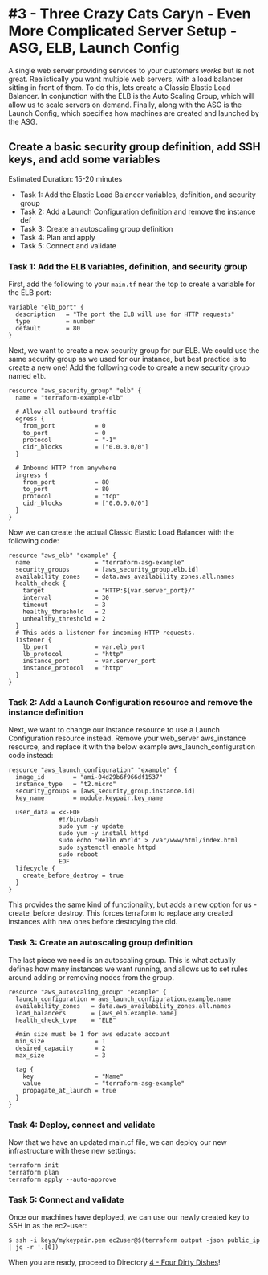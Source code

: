 # #3 - Three Crazy Cats Caryn - Even More Complicated Server Setup - ASG, ELB, Launch Config

A single web server providing services to your customers *works* but is not great.  Realistically you want multiple web servers, with a load balancer sitting in front of them.  To do this, lets create a Classic Elastic Load Balancer.  In conjunction with the ELB is the Auto Scaling Group, which will allow us to scale servers on demand.  Finally, along with the ASG is the Launch Config, which specifies how machines are created and launched by the ASG.

## Create a basic security group definition, add SSH keys, and add some variables

Estimated Duration: 15-20 minutes

- Task 1: Add the Elastic Load Balancer variables, definition, and security group
- Task 2: Add a Launch Configuration definition and remove the instance def
- Task 3: Create an autoscaling group definition
- Task 4: Plan and apply
- Task 5: Connect and validate

### Task 1: Add the ELB variables, definition, and security group

First, add the following to your `main.tf` near the top to create a variable for the ELB port:
```hcl
variable "elb_port" {
  description   = "The port the ELB will use for HTTP requests"
  type          = number
  default       = 80
}
```

Next, we want to create a new security group for our ELB.  We could use the same security group as we used for our instance, but best practice is to create a new one!  Add the following code to create a new security group named `elb`.
```hcl
resource "aws_security_group" "elb" {
  name = "terraform-example-elb"

  # Allow all outbound traffic
  egress {
    from_port           = 0
    to_port             = 0
    protocol            = "-1"
    cidr_blocks         = ["0.0.0.0/0"]
  }

  # Inbound HTTP from anywhere
  ingress {
    from_port           = 80
    to_port             = 80
    protocol            = "tcp"
    cidr_blocks         = ["0.0.0.0/0"]
  }
}
```

Now we can create the actual Classic Elastic Load Balancer with the following code:
```hcl
resource "aws_elb" "example" {
  name                  = "terraform-asg-example"
  security_groups       = [aws_security_group.elb.id]
  availability_zones    = data.aws_availability_zones.all.names
  health_check {
    target              = "HTTP:${var.server_port}/"
    interval            = 30
    timeout             = 3
    healthy_threshold   = 2
    unhealthy_threshold = 2
  }
  # This adds a listener for incoming HTTP requests.
  listener {
    lb_port             = var.elb_port
    lb_protocol         = "http"
    instance_port       = var.server_port
    instance_protocol   = "http"
  }
}
```

### Task 2: Add a Launch Configuration resource and remove the instance definition
Next, we want to change our instance resource to use a Launch Configuration resource instead.  Remove your web_server aws_instance resource, and replace it with the below example aws_launch_configuration code instead:
```hcl
resource "aws_launch_configuration" "example" {
  image_id        = "ami-04d29b6f966df1537"
  instance_type   = "t2.micro"
  security_groups = [aws_security_group.instance.id]
  key_name        = module.keypair.key_name

  user_data = <<-EOF
              #!/bin/bash
              sudo yum -y update
              sudo yum -y install httpd
              sudo echo "Hello World" > /var/www/html/index.html
              sudo systemctl enable httpd
              sudo reboot
              EOF
  lifecycle {
    create_before_destroy = true
  }
}
```
This provides the same kind of functionality, but adds a new option for us - create_before_destroy.  This forces terraform to replace any created instances with new ones before destroying the old.

### Task 3: Create an autoscaling group definition

The last piece we need is an autoscaling group.  This is what actually defines how many instances we want running, and allows us to set rules around adding or removing nodes from the group.
```hcl
resource "aws_autoscaling_group" "example" {
  launch_configuration = aws_launch_configuration.example.name
  availability_zones   = data.aws_availability_zones.all.names
  load_balancers       = [aws_elb.example.name]
  health_check_type    = "ELB"
  
  #min size must be 1 for aws educate account
  min_size              = 1
  desired_capacity      = 2
  max_size              = 3

  tag {
    key                 = "Name"
    value               = "terraform-asg-example"
    propagate_at_launch = true
  }
}
```
### Task 4: Deploy, connect and validate

Now that we have an updated main.cf file, we can deploy our new infrastructure with these new settings:

```shell
terraform init
terraform plan
terraform apply --auto-approve
```

### Task 5: Connect and validate

Once our machines have deployed, we can use our newly created key to SSH in as the ec2-user:

`$ ssh -i keys/mykeypair.pem ec2user@$(terraform output -json public_ip | jq -r '.[0])`

When you are ready, proceed to Directory [4 - Four Dirty Dishes](../4-four-dirty-dishes)!
